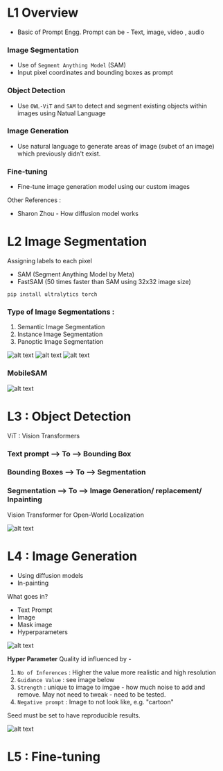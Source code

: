 # L1 Overview
- Basic of Prompt Engg.
Prompt can be - Text, image, video , audio

### Image Segmentation
- Use of ```Segment Anything Model``` (SAM)
- Input pixel coordinates and bounding boxes as prompt

### Object Detection
- Use ```OWL-ViT``` and ```SAM``` to detect and segment existing objects within images using Natual Language

### Image Generation
- Use natural language to generate areas of image (subet of an image) which previously didn't exist.

### Fine-tuning
- Fine-tune image generation model using our custom images


Other References :
- Sharon Zhou - How diffusion model works


# L2 Image Segmentation 

Assigning labels to each pixel
- SAM (Segment Anything Model by Meta)
- FastSAM (50 times faster than SAM using 32x32 image size)

```pip install ultralytics torch```


### Type of Image Segmentations :
1. Semantic Image Segmentation
2. Instance Image Segmentation
3. Panoptic Image Segmentation

![alt text](sam_prompt.png)
![alt text](sam.png)
![alt text](fastSam.png)

### MobileSAM

![alt text](mobileSAM.png)


# L3 : Object Detection
ViT : Vision Transformers

### Text prompt --> To --> Bounding Box 

### Bounding Boxes --> To --> Segmentation

### Segmentation --> To --> Image Generation/ replacement/ Inpainting

Vision Transformer for Open-World Localization

![alt text](owl-vit.png)

# L4 : Image Generation

- Using diffusion models
- In-painting

What goes in?
- Text Prompt
- Image
- Mask image
- Hyperparameters

![alt text](diffusionModel.png)


**Hyper Parameter**
Quality id influenced by -
1. ```No of Inferences``` : Higher the value more realistic and high resolution
2. ```Guidance Value``` : see image below
3. ```Strength``` : unique to image to imgae - how much noise to add and remove. May not need to tweak - need to be tested.
4. ```Negative prompt``` : Image to not look like, e.g. "cartoon"

Seed must be set to have reproducible results.

![alt text](guidance.png)

# L5 : Fine-tuning 